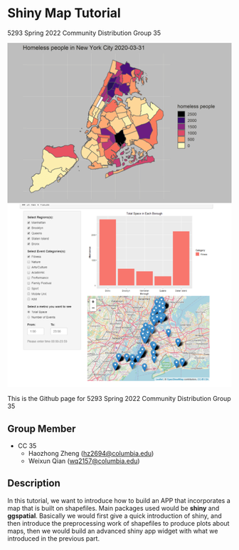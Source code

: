 # Shiny Map Tutorial
5293 Spring 2022 Community Distribution Group 35

![screenshot](figs/homeless.gif)
![screenshot](figs/shiny.png)

This is the Github page for 5293 Spring 2022 Community Distribution Group 35

## Group Member
+ CC 35
    + Haozhong Zheng (hz2694@columbia.edu)
    + Weixun Qian (wq2157@columbia.edu)

## Description
In this tutorial, we want to introduce how to build an APP that incorporates a map that is built on shapefiles. Main packages used would be **shiny** and **ggspatial**. Basically we would first give a quick introduction of shiny, and then introduce the preprocessing work of shapefiles to produce plots about maps, then we would build an advanced shiny app widget with what we introduced in the previous part.